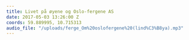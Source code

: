 ```yaml
---
title: Livet på øyene og Oslo-fergene AS
date: 2017-05-03 13:26:00 Z
coords: 59.889995, 10.715313
audio_file: "/uploads/ferge_Om%20oslofergene%20(lind%C3%B8ya).mp3"
---
```


